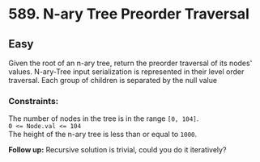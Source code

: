 # 589. N-ary Tree Preorder Traversal

## Easy

Given the root of an n-ary tree, return the preorder traversal of its nodes' values. N-ary-Tree input serialization is
represented in their level order traversal. Each group of children is separated by the null value

### Constraints:
The number of nodes in the tree is in the range `[0, 104]`.  
`0 <= Node.val <= 104`  
The height of the n-ary tree is less than or equal to `1000`.

**Follow up:** Recursive solution is trivial, could you do it iteratively?